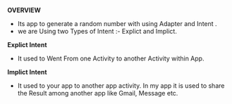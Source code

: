 **OVERVIEW**
  - Its app to generate a random number with using Adapter and Intent .
  - we are Using two Types of Intent :- Explict and Implict.

    
**Explict Intent**
  - It used to Went From one Activity to another Activity within App.

**Implict Intent**
  - It used to your app to another app activity. In my app it is used to share the Result among another app like Gmail, Message etc.
